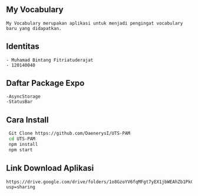 ## My Vocabulary
    My Vocabulary merupakan aplikasi untuk menjadi pengingat vocabulary baru yang didapatkan.

## Identitas
    - Muhamad Bintang Fitriatuderajat
    - 120140040
    
## Daftar Package Expo
    -AsyncStorage
    -StatusBar
    
## Cara Install
   ```sh
    Git Clone https://github.com/DaenerysI/UTS-PAM
    cd UTS-PAM
    npm install
    npm start
   ```
 
 ## Link Download Aplikasi
    https://drive.google.com/drive/folders/1o8GzoYV6fqMFgt7yEX1jbWEAhZb1PkCD?usp=sharing
